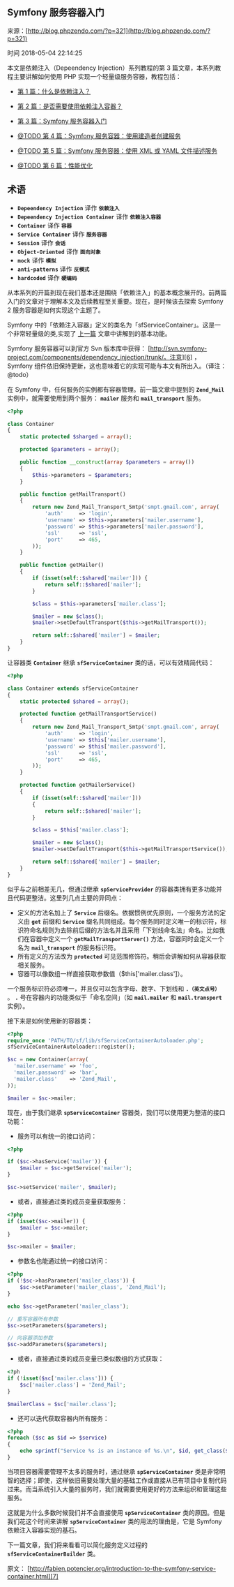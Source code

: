## Symfony 服务容器入门

来源：[http://blog.phpzendo.com/?p=321](http://blog.phpzendo.com/?p=321)

时间 2018-05-04 22:14:25


本文是依赖注入（Depeendency Injection）系列教程的第 3 篇文章，本系列教程主要讲解如何使用 PHP 实现一个轻量级服务容器，教程包括：


* [第 1 篇：什么是依赖注入？][0]
    
* [第 2 篇：是否需要使用依赖注入容器？][1]
    
* [第 3 篇：Symfony 服务容器入门][2]
    
* [@TODO 第 4 篇：Symfony 服务容器：使用建造者创建服务][3]
    
* [@TODO 第 5 篇：Symfony 服务容器：使用 XML 或 YAML 文件描述服务][4]
    
* [@TODO 第 6 篇：性能优化][5]
    
  


## 术语


* **`Depeendency Injection`** 译作 **`依赖注入`**     
* **`Depeendency Injection Container`** 译作 **`依赖注入容器`**     
* **`Container`** 译作 **`容器`**     
* **`Service Container`** 译作 **`服务容器`**     
* **`Session`** 译作 **`会话`**     
* **`Object-Oriented`** 译作 **`面向对象`**     
* **`mock`** 译作 **`模拟`**     
* **`anti-patterns`** 译作 **`反模式`**     
* **`hardcoded`** 译作 **`硬编码`**     
  

从本系列的开篇到现在我们基本还是围绕「依赖注入」的基本概念展开的。前两篇入门的文章对于理解本文及后续教程至关重要。现在，是时候该去探索 Symfony 2 服务容器是如何实现这个主题了。

Symfony 中的「依赖注入容器」定义的类名为「sfServiceContainer」。这是一个非常轻量级的类,实现了 [上一篇]() 文章中讲解到的基本功能。

Symfony 服务容器可以到官方 Svn 版本库中获得：    [http://svn.symfony-project.com/components/dependency_injection/trunk/。注意][6]
， Symfony 组件依旧保持更新，这也意味着它的实现可能与本文有所出入。（译注： @todo）

在 Symfony 中，任何服务的实例都有容器管理。前一篇文章中提到的 **`Zend_Mail`** 实例中，就需要使用到两个服务： **`mailer`** 服务和 **`mail_transport`** 服务。

```php
<?php

class Container
{
    static protected $sharged = array();

    protected $parameters = array();

    public function __construct(array $parameters = array())
    {
        $this->parameters = $parameters;
    }

    public function getMailTransport()
    {
        return new Zend_Mail_Transport_Smtp('smpt.gmail.com', array(
            'auth'     => 'login',
            'username' => $this->parameters['mailer.username'],
            'password' => $this->parameters['mailer.password'],
            'ssl'      => 'ssl',
            'port'     => 465,
        ));
    }

    public function getMailer()
    {
        if (isset(self::$shared['mailer'])) {
            return self::$shared['mailer'];
        }

        $class = $this->parameters['mailer.class'];

        $mailer = new $class();
        $mailer->setDefaultTransport($this->getMailTransport());

        return self::$shared['mailer'] = $mailer;
    }
}
```

让容器类 **`Container`** 继承 **`sfServiceContainer`** 类的话，可以有效精简代码：

```php
<?php

class Container extends sfServiceContainer
{
    static protected $shared = array();

    protected function getMailTransportService()
    {
        return new Zend_Mail_Transport_Smtp('smpt.gmail.com', array(
            'auth'     => 'login',
            'username' => $this['mailer.username'],
            'password' => $this['mailer.password'],
            'ssl'      => 'ssl',
            'port'     => 465,
        ));
    }

    protected function getMailerService()
    {
        if (isset(self::$shared['mailer']))
        {
            return self::$shared['mailer'];
        }

        $class = $this['mailer.class'];

        $mailer = new $class();
        $mailer->setDefaultTransport($this->getMailTransportService());

        return self::$shared['mailer'] = $mailer;
    }
}
```

似乎与之前相差无几，但通过继承 **`spServiceProvider`** 的容器类拥有更多功能并且代码更整洁。这里列几点主要的异同点：


* 定义的方法名加上了 **`Service`** 后缀名。依据惯例优先原则，一个服务方法的定义由 **`get`** 前缀和 **`Service`** 缀名共同组成。每个服务同时定义唯一的标识符，标识符命名规则为去除前后缀的方法名并且采用「下划线命名法」命名。比如我们在容器中定义一个 **`getMailTransportServer()`** 方法，容器同时会定义一个名为 **`mail_transport`** 的服务标识符。    
* 所有定义的方法改为 **`protected`** 可见范围修饰符。稍后会讲解如何从容器获取相关服务。    
* 容器可以像数组一样直接获取参数值（$this['mailer.class']）。
  

一个服务标识符必须唯一，并且仅可以包含字母、数字、下划线和 **`.（英文点号）`** 。 **`.`** 号在容器内的功能类似于「命名空间」（如 **`mail.mailer`** 和 **`mail.transport`** 实例）。

接下来是如何使用新的容器类：

```php
<?php
require_once 'PATH/TO/sf/lib/sfServiceContainerAutoloader.php';
sfServiceContainerAutoloader::register();

$sc = new Container(array(
  'mailer.username' => 'foo',
  'mailer.password' => 'bar',
  'mailer.class'    => 'Zend_Mail',
));

$mailer = $sc->mailer;
```

现在，由于我们继承 **`spServiceContainer`** 容器类，我们可以使用更为整洁的接口功能：


* 服务可以有统一的接口访问：
  

```php
<?php

if ($sc->hasService('mailer')) {
    $mailer = $sc->getService('mailer'); 
}

$sc->setService('mailer', $mailer);
```


* 或者，直接通过类的成员变量获取服务：
  

```php
<?php
if (isset($sc->mailer)) {
    $mailer = $sc->mailer;
}

$sc->mailer = $mailer;
```


* 参数名也能通过统一的接口访问：
  

```php
<?php
if (!$sc->hasParameter('mailer_class')) {
    $sc->setParameter('mailer_class', 'Zend_Mail');
}

echo $sc->getParameter('mailer_class');

// 重写容器所有参数
$sc->setParameters($parameters);

// 向容器添加参数
$sc->addParameters($parameters);
```


* 或者，直接通过类的成员变量已类似数组的方式获取：
  

```php
<?ph
if (!isset($sc['mailer.class'])) {
    $sc['mailer.class'] = 'Zend_Mail';
}

$mailerClass = $sc['mailer.class'];
```


* 还可以迭代获取容器内所有服务：
  

```php
<?php
foreach ($sc as $id => $service)
{
    echo sprintf("Service %s is an instance of %s.\n", $id, get_class($service));
}
```

当项目容器需要管理不太多的服务时，通过继承 **`spServiceContainer`** 类是非常明智的选择；即使，这样依旧需要处理大量的基础工作或直接从已有项目中复制代码过来。而当系统引入大量的服务时，我们就需要使用更好的方法来组织和管理这些服务。

这就是为什么多数时候我们并不会直接使用 **`spServiceContainer`** 类的原因。但是我们花这个时间来讲解 **`spServiceContainer`** 类的用法的理由是，它是 Symfony 依赖注入容器实现的基石。

下一篇文章，我们将来看看可以简化服务定义过程的 **`sfServiceContainerBuilder`** 类。

原文：    [http://fabien.potencier.org/introduction-to-the-symfony-service-container.html][7]


[0]: http://blog.phpzendo.com/?p=313
[1]: http://blog.phpzendo.com/?p=318
[2]: http://blog.phpzendo.com/?p=321
[3]: http://fabien.potencier.org/symfony-service-container-using-a-builder-to-create-services.html
[4]: http://fabien.potencier.org/symfony-service-container-using-xml-or-yaml-to-describe-services.html
[5]: http://fabien.potencier.org/symfony-service-container-the-need-for-speed.html
[6]: http://svn.symfony-project.com/components/dependency_injection/trunk/%E3%80%82%E6%B3%A8%E6%84%8F
[7]: http://fabien.potencier.org/introduction-to-the-symfony-service-container.html
